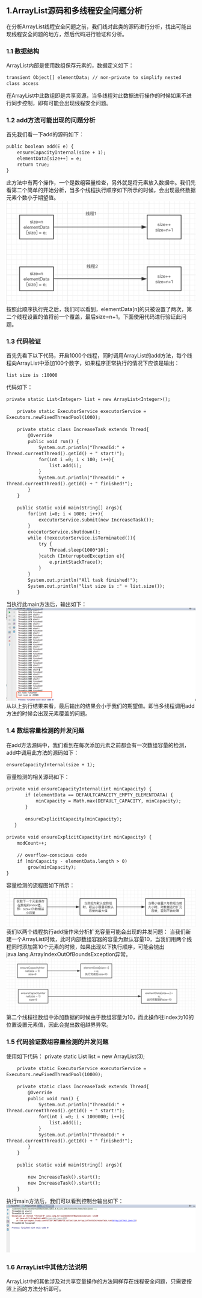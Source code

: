## 1.ArrayList源码和多线程安全问题分析
在分析ArrayList线程安全问题之前，我们线对此类的源码进行分析，找出可能出现线程安全问题的地方，然后代码进行验证和分析。
### 1.1 数据结构
ArrayList内部是使用数组保存元素的，数据定义如下：  

    transient Object[] elementData; // non-private to simplify nested class access
在ArrayList中此数组即是共享资源，当多线程对此数据进行操作的时候如果不进行同步控制，即有可能会出现线程安全问题。
### 1.2 add方法可能出现的问题分析
首先我们看一下add的源码如下：

    public boolean add(E e) {
        ensureCapacityInternal(size + 1);
        elementData[size++] = e;
        return true;
    }
此方法中有两个操作，一个是数组容量检查，另外就是将元素放入数据中。我们先看第二个简单的开始分析，当多个线程执行顺序如下所示的时候，会出现最终数据元素个数小于期望值。
![](https://github.com/VitasYuan/Blog/blob/master/pictures/concurrent-1-6.png)
按照此顺序执行完之后，我们可以看到，elementData[n]的只被设置了两次，第二个线程设置的值将前一个覆盖，最后size=n+1。下面使用代码进行验证此问题。
### 1.3 代码验证
首先先看下以下代码，开启1000个线程，同时调用ArrayList的add方法，每个线程向ArrayList中添加100个数字，如果程序正常执行的情况下应该是输出：

    list size is :10000  

代码如下：

    private static List<Integer> list = new ArrayList<Integer>();

        private static ExecutorService executorService = Executors.newFixedThreadPool(1000);

        private static class IncreaseTask extends Thread{
            @Override
            public void run() {
                System.out.println("ThreadId:" + Thread.currentThread().getId() + " start!");
                for(int i =0; i < 100; i++){
                    list.add(i);
                }
                System.out.println("ThreadId:" + Thread.currentThread().getId() + " finished!");
            }
        }

        public static void main(String[] args){
            for(int i=0; i < 1000; i++){
                executorService.submit(new IncreaseTask());
            }
            executorService.shutdown();
            while (!executorService.isTerminated()){
                try {
                    Thread.sleep(1000*10);
                }catch (InterruptedException e){
                    e.printStackTrace();
                }
            }
            System.out.println("All task finished!");
            System.out.println("list size is :" + list.size());
        }
当执行此main方法后，输出如下：
![](https://github.com/VitasYuan/Blog/blob/master/pictures/concurrent-1-5.png)
从以上执行结果来看，最后输出的结果会小于我们的期望值。即当多线程调用add方法的时候会出现元素覆盖的问题。
### 1.4 数组容量检测的并发问题
在add方法源码中，我们看到在每次添加元素之前都会有一次数组容量的检测，add中调用此方法的源码如下：

    ensureCapacityInternal(size + 1);

容量检测的相关源码如下：

    private void ensureCapacityInternal(int minCapacity) {
           if (elementData == DEFAULTCAPACITY_EMPTY_ELEMENTDATA) {
               minCapacity = Math.max(DEFAULT_CAPACITY, minCapacity);
           }

           ensureExplicitCapacity(minCapacity);
       }

    private void ensureExplicitCapacity(int minCapacity) {
        modCount++;

        // overflow-conscious code
        if (minCapacity - elementData.length > 0)
            grow(minCapacity);
    }
容量检测的流程图如下所示：
![](https://github.com/VitasYuan/Blog/blob/master/pictures/concurrent-1-7.png)
我们以两个线程执行add操作来分析扩充容量可能会出现的并发问题：
当我们新建一个ArrayList时候，此时内部数组容器的容量为默认容量10，当我们用两个线程同时添加第10个元素的时候，如果出现以下执行顺序，可能会抛出java.lang.ArrayIndexOutOfBoundsException异常。
![](https://github.com/VitasYuan/Blog/blob/master/pictures/concurrent-1-8.png)
第二个线程往数组中添加数据的时候由于数组容量为10，而此操作往index为10的位置设置元素值，因此会抛出数组越界异常。
### 1.5 代码验证数组容量检测的并发问题
使用如下代码：
    private static List<Integer> list = new ArrayList<Integer>(3);

        private static ExecutorService executorService = Executors.newFixedThreadPool(10000);

        private static class IncreaseTask extends Thread{
            @Override
            public void run() {
                System.out.println("ThreadId:" + Thread.currentThread().getId() + " start!");
                for(int i =0; i < 1000000; i++){
                    list.add(i);
                }
                System.out.println("ThreadId:" + Thread.currentThread().getId() + " finished!");
            }
        }

        public static void main(String[] args){

            new IncreaseTask().start();
            new IncreaseTask().start();
        }
执行main方法后，我们可以看到控制台输出如下：
![](https://github.com/VitasYuan/Blog/blob/master/pictures/concurrent-1-9.png)

### 1.6 ArrayList中其他方法说明
ArrayList中的其他涉及对共享变量操作的方法同样存在线程安全问题，只需要按照上面的方法分析即可。

